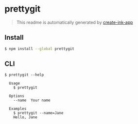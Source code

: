 # prettygit

> This readme is automatically generated by [create-ink-app](https://github.com/vadimdemedes/create-ink-app)


## Install

```bash
$ npm install --global prettygit
```


## CLI

```
$ prettygit --help

  Usage
    $ prettygit

  Options
    --name  Your name

  Examples
    $ prettygit --name=Jane
    Hello, Jane
```
